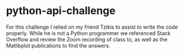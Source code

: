 # python-api-challenge
For this challenge I relied on my friend Tzikis to assist to write the code properly. While he is not a Python programmer we referenced Stack Overflow and review the Zoom recording of class to, as well as the Matlibplot publications to find the answers. 
